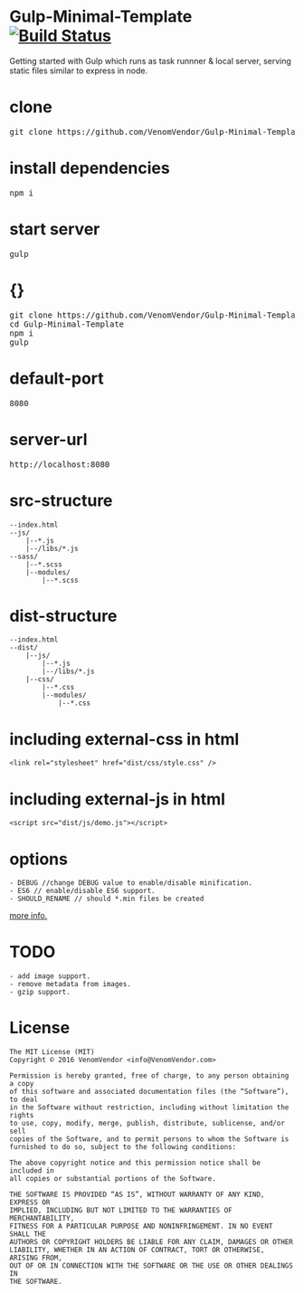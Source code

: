 # Gulp-Minimal-Template [![Build Status](https://travis-ci.org/VenomVendor/Gulp-Minimal-Template.svg?branch=master)](https://travis-ci.org/VenomVendor/Gulp-Minimal-Template)
  Getting started with Gulp which runs as task runnner & local server, serving static files similar to express in node.

# clone
<pre>git clone https://github.com/VenomVendor/Gulp-Minimal-Template.git</pre>

# install dependencies
<pre>npm i</pre>

# start server
<pre>gulp</pre>

# {}
<pre>
git clone https://github.com/VenomVendor/Gulp-Minimal-Template.git
cd Gulp-Minimal-Template
npm i
gulp
</pre>

# default-port
<pre>8080</pre>

# server-url
<pre>http://localhost:8080</pre>

# src-structure
    --index.html
    --js/
        |--*.js
        |--/libs/*.js
    --sass/
        |--*.scss
        |--modules/
            |--*.scss

# dist-structure
    --index.html
    --dist/
        |--js/
            |--*.js
            |--/libs/*.js
        |--css/
            |--*.css
            |--modules/
                |--*.css

# including external-css in html
    <link rel="stylesheet" href="dist/css/style.css" />

# including external-js in html
    <script src="dist/js/demo.js"></script>
    
# options
    - DEBUG //change DEBUG value to enable/disable minification.
    - ES6 // enable/disable ES6 support.
    - SHOULD_RENAME // should *.min files be created
[more info.](https://github.com/VenomVendor/Gulp-Minimal-Template/blob/master/gulpfile.js#L35)

# TODO
    - add image support.
    - remove metadata from images.
    - gzip support.

# License
    The MIT License (MIT)
    Copyright © 2016 VenomVendor <info@VenomVendor.com>
    
    Permission is hereby granted, free of charge, to any person obtaining a copy
    of this software and associated documentation files (the “Software”), to deal
    in the Software without restriction, including without limitation the rights
    to use, copy, modify, merge, publish, distribute, sublicense, and/or sell
    copies of the Software, and to permit persons to whom the Software is
    furnished to do so, subject to the following conditions:
    
    The above copyright notice and this permission notice shall be included in
    all copies or substantial portions of the Software.
    
    THE SOFTWARE IS PROVIDED “AS IS”, WITHOUT WARRANTY OF ANY KIND, EXPRESS OR
    IMPLIED, INCLUDING BUT NOT LIMITED TO THE WARRANTIES OF MERCHANTABILITY,
    FITNESS FOR A PARTICULAR PURPOSE AND NONINFRINGEMENT. IN NO EVENT SHALL THE
    AUTHORS OR COPYRIGHT HOLDERS BE LIABLE FOR ANY CLAIM, DAMAGES OR OTHER
    LIABILITY, WHETHER IN AN ACTION OF CONTRACT, TORT OR OTHERWISE, ARISING FROM,
    OUT OF OR IN CONNECTION WITH THE SOFTWARE OR THE USE OR OTHER DEALINGS IN
    THE SOFTWARE.
